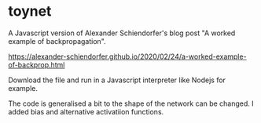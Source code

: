 # toynet
A Javascript version of Alexander Schiendorfer's blog post "A worked example of backpropagation".

https://alexander-schiendorfer.github.io/2020/02/24/a-worked-example-of-backprop.html

Download the file and run in a Javascript interpreter like Nodejs for example.

The code is generalised a bit to the shape of the network can be changed. I added bias and alternative activatiion functions. 
